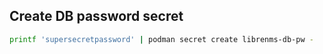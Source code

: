 ## Create DB password secret

```bash
printf 'supersecretpassword' | podman secret create librenms-db-pw -
```
